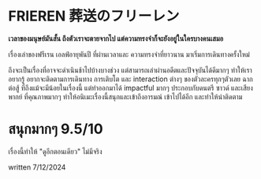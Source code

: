 # FRIEREN 葬送のフリーレン
<b>เวลาของมนุษย์มันสั้น ถึงตัวเราจะตายจากไป แต่ความทรงจําก็จะยังอยู่ในใครบางคนเสมอ</b>

เรื่องเล่าของฟรีเรน เอลฟ์อายุพันปี ที่ผ่านเวลาและ ความทรงจําที่ยาวนาน มาเริ่มการเดินทางครั้งใหม่

ถึงจะเป็นเรื่องที่อาจจะดําเนินช้าไปบ้างบางช่วง แต่สามารถเล่าผ่านอดีตและปัจจุบันได้ดีมากๆ ทําให้เราอยากรู้ อยากจะติดตามการเดินทาง การเติบโต และ interaction ต่างๆ ของตัวละครทุกๆตัวเลย ฉากต่อสู้ ที่ถึงแม้จะมีน้อยในเรื่องนี้ แต่ทําออกมาได้ impactful มากๆ ประกอบกับดนตรี ซาวด์ และเสียงพากย์ ที่คุณภาพมากๆ ทําให้อนิเมะเรื่องนี้สนุกและเข้าถึงอารมณ์ เข้าไปได้อีก และทําให้น่าติดตาม 

# สนุกมากๆ 9.5/10

เรื่องนี้ทำให้ "ดูอีกตอนเดียว" ไม่มีจริง

written 7/12/2024